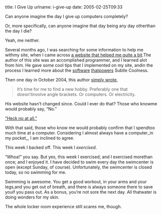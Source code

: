 title: I Give Up
urlname: i-give-up
date: 2005-02-25T09:33

Can anyone imagine the day I give up computers completely?

Or, more specifically, can anyone imagine that day being any day otherthan the day I die?

Yeah, me neither.

Several months ago, I was searching for some information to help me withmy site, when I came across [a website that helped me quite a bit](http://diveintomark.org/).The author of this site was an accomplished programmer, and I learned alot from him. He gave some cool tips that I implemented on my site, andin the process I learned more about the [software](http://httpd.apache.org/) [that](http://www.sixapart.com/movabletype/)[powers](http://www.mysql.com/) Subtle Coolness.

Then one day in October 2004, this author [simply wrote](http://diveintomark.org/archives/2004/10/18/exit),

>  
> It&#x02bc;s time for me to find a new hobby. Preferably one that doesn&#x02bc;tinvolve angle brackets. Or computers. Or electricity.
> 

His website hasn&#x02bc;t changed since. Could I ever do that? Those who knowme would probably say, &ldquo;No.&rdquo;

[&ldquo;Heck no at all.&rdquo;](http://homestarrunner.com/sbemail123.html)

With that said, those who know me would probably confirm that I spendtoo much time at a computer. Considering I almost always have a computer_in my pocket_, I am inclined to agree.

This week I backed off. This week I _exercised_.

&ldquo;Whoa!&rdquo; you say. But yes, this week I exercised; and I exercised morethan once; and I enjoyed it. I have decided to swim every day the swimcenter is open (except Sunday, of course). Unfortunately, the swimcenter is closed today, so no swimming for me.

Swimming is awesome. You get a good workout, in your arms and your legs,and you get out of breath, and there is always someone there to save youif you pass out. As a bonus, you&#x02bc;re not sore the next day. All thatwater is doing wonders for my skin.

The whole locker room experience still scares me, though.
